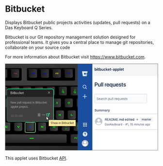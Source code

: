 # Bitbucket

Displays Bitbucket public projects activities (updates, pull requests) on a Das Keyboard Q Series.

Bitbucket is our Git repository management solution designed for professional teams.
It gives you a central place to manage git repositories, collaborate on your source code

For more information about Bitbucket visit <https://www.bitbucket.com>.

![Bitbucket applet on a Das Keyboard Q](assets/image.png "Das Keyboard Bitbucket applet")

This applet uses Bitbucket [API](https://developer.atlassian.com/bitbucket/api/2/reference/).